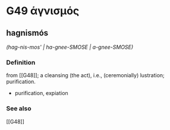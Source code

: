 # G49 ἁγνισμός

## hagnismós

_(hag-nis-mos' | ha-gnee-SMOSE | a-gnee-SMOSE)_

### Definition

from [[G48]]; a cleansing (the act), i.e., (ceremonially) lustration; purification.

- purification, expiation

### See also

[[G48]]

